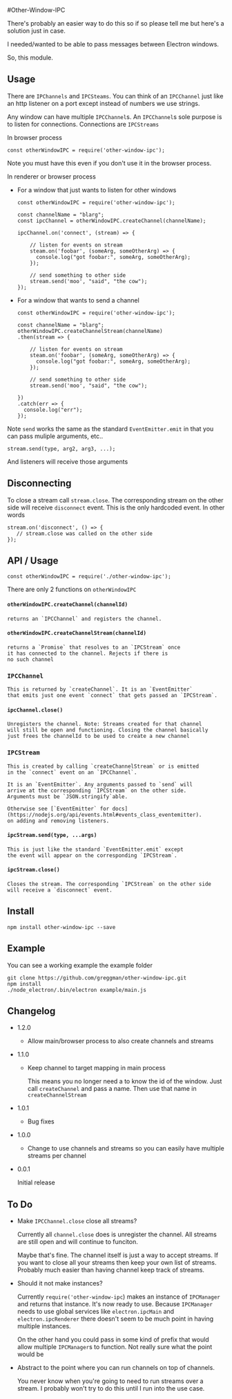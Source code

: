 #Other-Window-IPC

There's probably an easier way to do this so if so please tell me but
here's a solution just in case.

I needed/wanted to be able to pass messages between Electron windows.

So, this module.

## Usage

There are `IPChannels` and `IPCSteams`. You can think of an `IPCChannel`
just like an http listener on a port except instead of numbers we use strings.

Any window can have multiple `IPCChannel`s. An `IPCChannel`s sole purpose
is to listen for connections. Connections are `IPCStreams`

In browser process

    const otherWindowIPC = require('other-window-ipc');

Note you must have this even if you don't use it in the browser
process.

In renderer or browser process

*   For a window that just wants to listen for other windows

        const otherWindowIPC = require('other-window-ipc');

        const channelName = "blarg";
        const ipcChannel = otherWindowIPC.createChannel(channelName);

        ipcChannel.on('connect', (stream) => {

            // listen for events on stream
            steam.on('foobar', (someArg, someOtherArg) => {
              console.log("got foobar:", someArg, someOtherArg);
            });

            // send something to other side
            stream.send('moo', "said", "the cow");
        });

*   For a window that wants to send a channel

        const otherWindowIPC = require('other-window-ipc');

        const channelName = "blarg";
        otherWindowIPC.createChannelStream(channelName)
        .then(stream => {

            // listen for events on stream
            steam.on('foobar', (someArg, someOtherArg) => {
              console.log("got foobar:", someArg, someOtherArg);
            });

            // send something to other side
            stream.send('moo', "said", "the cow");

        })
        .catch(err => {
          console.log("err");
        });

Note `send` works the same as the standard `EventEmitter.emit` in that you
can pass muliple arguments, etc..

    stream.send(type, arg2, arg3, ...);

And listeners will receive those arguments

## Disconnecting

To close a stream call `stream.close`. The corresponding stream on the
other side will receive `disconnect` event. This is the only hardcoded
event.  In other words

    stream.on('disconnect', () => {
       // stream.close was called on the other side
    });

## API / Usage

    const otherWindowIPC = require('./other-window-ipc');

There are only 2 functions on `otherWindowIPC`

#### `otherWindowIPC.createChannel(channelId)`

    returns an `IPCChannel` and registers the channel.

#### `otherWindowIPC.createChannelStream(channelId)`

    returns a `Promise` that resolves to an `IPCStream` once
    it has connected to the channel. Rejects if there is
    no such channel

### `IPCChannel`

    This is returned by `createChannel`. It is an `EventEmitter`
    that emits just one event `connect` that gets passed an `IPCStream`.

#### `ipcChannel.close()`

    Unregisters the channel. Note: Streams created for that channel
    will still be open and functioning. Closing the channel basically
    just frees the channelId to be used to create a new channel

### `IPCStream`

    This is created by calling `createChannelStream` or is emitted
    in the `connect` event on an `IPCChannel`.

    It is an `EventEmitter`. Any arguments passed to `send` will
    arrive at the corresponding `IPCStream` on the other side.
    Arguments must be `JSON.stringify`able.

    Otherwise see [`EventEmitter` for docs](https://nodejs.org/api/events.html#events_class_eventemitter).
    on adding and removing listeners.

#### `ipcStream.send(type, ...args)`

    This is just like the standard `EventEmitter.emit` except
    the event will appear on the corresponding `IPCStream`.

#### `ipcStream.close()`

    Closes the stream. The corresponding `IPCStream` on the other side
    will receive a `disconnect` event.

## Install

    npm install other-window-ipc --save

## Example

You can see a working example the example folder

    git clone https://github.com/greggman/other-window-ipc.git
    npm install
    ./node_electron/.bin/electron example/main.js

## Changelog

*   1.2.0

    *   Allow main/browser process to also create channels
        and streams

*   1.1.0

    *   Keep channel to target mapping in main process

        This means you no longer need a to know the id
        of the window. Just call `createChannel` and pass
        a name. Then use that name in `createChannelStream`

*   1.0.1

    *   Bug fixes

*   1.0.0

    *   Change to use channels and streams so
        you can easily have multiple streams per
        channel

*   0.0.1

    Initial release

## To Do

*   Make `IPCChannel.close` close all streams?

    Currently all `channel.close` does is unregister the channel.
    All streams are still open and will continue to funciton.

    Maybe that's fine. The channel itself is just a way to
    accept streams. If you want to close all your streams
    then keep your own list of streams. Probably much easier
    than having channel keep track of streams.

*   Should it not make instances?

    Currently `require('other-window-ipc`) makes an instance
    of `IPCManager` and returns that instance. It's now ready
    to use. Because `IPCManager` needs to use global services
    like `electron.ipcMain` and `electron.ipcRenderer` there
    doesn't seem to be much point in having multiple instances.

    On the other hand you could pass in some kind of prefix
    that would allow multiple `IPCManager`s to function.
    Not really sure what the point would be

*   Abstract to the point where you can run channels on top of
    channels.

    You never know when you're going to need to run streams
    over a stream. I probably won't try to do this until I
    run into the use case.


